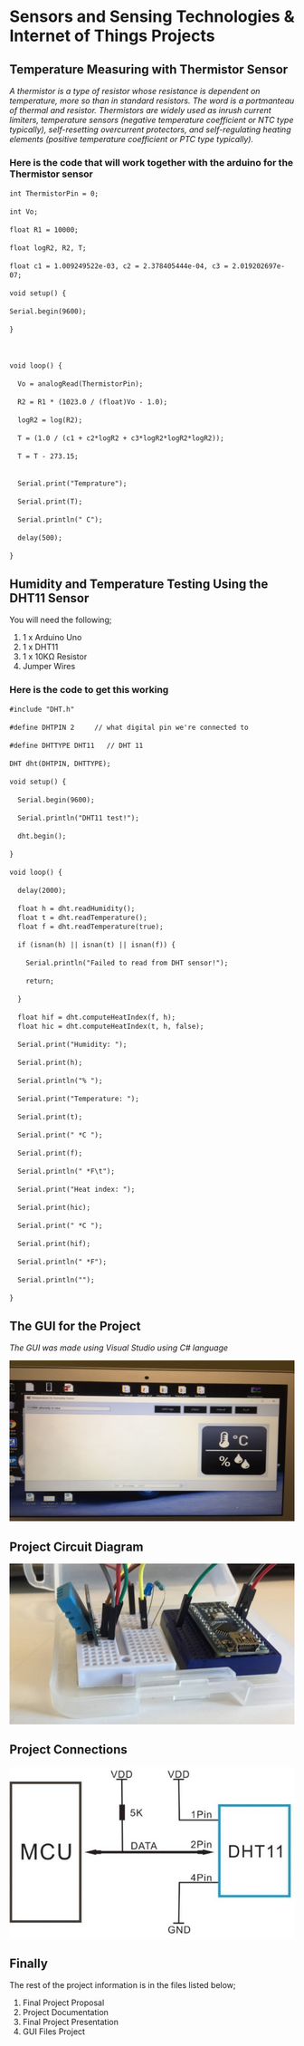 # Sensors and Sensing Technologies & Internet of Things Projects

## Temperature Measuring with Thermistor Sensor

*A thermistor is a type of resistor whose resistance is dependent on temperature, more so than in standard resistors. The word is a portmanteau of thermal and resistor. Thermistors are widely used as inrush current limiters, temperature sensors (negative temperature coefficient or NTC type typically), self-resetting overcurrent protectors, and self-regulating heating elements (positive temperature coefficient or PTC type typically).*

### Here is the code that will work together with the arduino for the Thermistor sensor

```
int ThermistorPin = 0;

int Vo;

float R1 = 10000;

float logR2, R2, T;

float c1 = 1.009249522e-03, c2 = 2.378405444e-04, c3 = 2.019202697e-07;

void setup() {

Serial.begin(9600);

}



void loop() {

  Vo = analogRead(ThermistorPin);

  R2 = R1 * (1023.0 / (float)Vo - 1.0);

  logR2 = log(R2);

  T = (1.0 / (c1 + c2*logR2 + c3*logR2*logR2*logR2));

  T = T - 273.15;


  Serial.print("Temprature"); 

  Serial.print(T);

  Serial.println(" C"); 

  delay(500);

}
```
## Humidity and Temperature Testing Using the DHT11 Sensor

You will need the following;
1. 1 x Arduino Uno
2. 1 x DHT11
3. 1 x 10KΩ Resistor
4. Jumper Wires

### Here is the code to get this working

```
#include "DHT.h"

#define DHTPIN 2     // what digital pin we're connected to

#define DHTTYPE DHT11   // DHT 11

DHT dht(DHTPIN, DHTTYPE);

void setup() {

  Serial.begin(9600);

  Serial.println("DHT11 test!");

  dht.begin();

}

void loop() {

  delay(2000);

  float h = dht.readHumidity();
  float t = dht.readTemperature();
  float f = dht.readTemperature(true);
  
  if (isnan(h) || isnan(t) || isnan(f)) {

    Serial.println("Failed to read from DHT sensor!");

    return;

  }

  float hif = dht.computeHeatIndex(f, h);
  float hic = dht.computeHeatIndex(t, h, false);

  Serial.print("Humidity: ");

  Serial.print(h);

  Serial.println("% ");

  Serial.print("Temperature: ");

  Serial.print(t);

  Serial.print(" *C ");

  Serial.print(f);

  Serial.println(" *F\t");

  Serial.print("Heat index: ");

  Serial.print(hic);

  Serial.print(" *C ");

  Serial.print(hif);

  Serial.println(" *F");

  Serial.println("");

}
```
## The GUI for the Project
*The GUI was made using Visual Studio using C# language*

![](GUI_1.jpg)

## Project Circuit Diagram
![](Project%20Circuit%20Diagram.jpg)

## Project Connections
![](Project%20Connections.jpg)

## Finally 
The rest of the project information is in the files listed below;
1. Final Project Proposal
2. Project Documentation
3. Final Project Presentation
4. GUI Files Project
